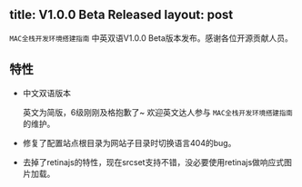 title: V1.0.0 Beta Released
layout: post
---

`MAC全栈开发环境搭建指南` 中英双语V1.0.0 Beta版本发布。感谢各位开源贡献人员。

## 特性

- 中文双语版本

  英文为简版，6级刚刚及格抱歉了~
  欢迎英文达人参与 `MAC全栈开发环境搭建指南` 的维护。

- 修复了配置站点根目录为网站子目录时切换语言404的bug。
- 去掉了retinajs的特性，现在srcset支持不错，没必要使用retinajs做响应式图片加载。
